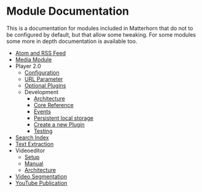 # Module Documentation

This is a documentation for modules included in Matterhorn that do not to be configured by default, but that allow some
tweaking. For some modules some more in depth documentation is available too.

 - [Atom and RSS Feed](atomrss.md)
 - [Media Module](mediamodule.configuration.md)
 - Player 2.0
    - [Configuration](player.configuration.md)
    - [URL Parameter](player.url.parameter.md)
    - [Optional Plugins](player.plugins.md)
    - Development
      - [Architecture](player.architecture.md)
      - [Core Reference](player.core.reference.md)
      - [Events](player.events.md)
      - [Persistent local storage](player.storage.md)
      - [Create a new Plugin](player.plugin.development.md)
      - [Testing](player.testing.md)
 - [Search Index](searchindex.md)
 - [Text Extraction](textextraction.md)
 - Videoeditor
    - [Setup](videoeditor.setup.md)
    - [Manual](videoeditor.manual.md)
    - [Architecture](videoeditor.architecture.md)
 - [Video Segmentation](videosegmentation.md)
 - [YouTube Publication](youtubepublication.md)
